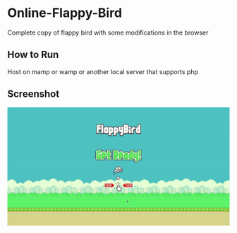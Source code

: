# Online-Flappy-Bird
Complete copy of flappy bird with some modifications in the browser

## How to Run
Host on mamp or wamp or another local server that supports php

## Screenshot
![Screenshot](./screenshot.gif?raw=true "Screenshot")
